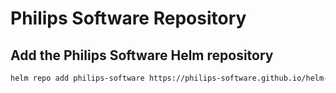 # Philips Software Repository

## Add the Philips Software Helm repository

```sh
helm repo add philips-software https://philips-software.github.io/helm-charts
```
